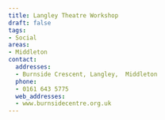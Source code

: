 ```yaml
---
title: Langley Theatre Workshop
draft: false
tags:
- Social
areas:
- Middleton
contact:
  addresses:
  - Burnside Crescent, Langley,  Middleton
  phone:
  - 0161 643 5775
  web_addresses:
  - www.burnsidecentre.org.uk
---
```


